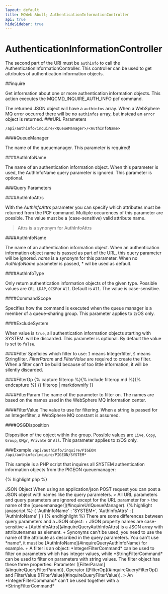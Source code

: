 ```yaml
---
layout: default
title: MQWeb &bull; AuthenticationInformationController
api: true
hideSidebar: true
---
```

AuthenticationInformationController
===================================

The second part of the URI must be `authinfo` to call the AuthenticationInformationController.
This controller can be used to get attributes of authentication information objects.

##<a name="inquire"></a>inquire

Get information about one or more authentication information objects. 
This action executes the MQCMD_INQUIRE_AUTH_INFO pcf command.

The returned JSON object will have a `authinfos` array. When a WebSphere MQ error occurred 
there will be no `authinfos` array, but instead an `error` object is returned.
###<a name="inquireUrl"></a>URL Parameters

`/api/authinfo/inquire/<QueueManager>/<AuthInfoName>`

####<a name="inquireURLQueuemanager"></a>QueueManager

The name of the queuemanager. This parameter is required!

####<a name="inquireURLAuthInfoName"></a>AuthInfoName
  
The name of an authentication information object. When this parameter is used, the AuthInfoName query parameter is ignored.
This parameter is optional.

###<a name="inquireQuery"></a>Query Parameters

####<a name="inqueryQueryAuthInfoAttrs"></a>AuthInfoAttrs

With the *AuthInfoAttrs* parameter you can specify which attributes must be returned from the PCF command. Multiple occurences of this parameter are possible. The value must be a (case-sensitive) valid attribute name.

> Attrs is a synonym for AuthInfoAttrs

####<a name="inquiryQueryAuthInfoName"></a>AuthInfoName

The name of an authentication information object. When an authentication information object name is passed as
part of the URL, this query parameter will be ignored. *name* is a synonym for this parameter. When no
*AuthInfoName* parameter is passed, * wil be used as default.

####<a name="inquiryQueryAuthInfoType"></a>AuthInfoType

Only return authentication information objects of the given type. Possible values are `CRL LDAP`, `OCSP`or `All`.
Default is `All`. The value is case-sensitive.

####<a name="inquiryQueryAuthInfoName"></a>CommandScope

Specifies how the command is executed when the queue manager is a member of a queue-sharing group.
This parameter applies to z/OS only.

####<a name="inquiryQueryExcludeSystem"></a>ExcludeSystem

When value is `true`, all authentication information objects starting with SYSTEM. will be discarded.
This parameter is optional. By default the value is set to `false`.

####<a name="inquireQueryFilter"></a>Filter
Speficies which filter to use: `I` means Integerfilter, `S` means Stringfilter.
*FilterParam* and *FilterValue* are required to create the filter. When a filter can't be build
because of too little information, it will be silently discarded.

####<a name="inquireQueryFilterOp"></a>FilterOp
{% capture filterop %}{% include filterop.md %}{% endcapture %}
{{ filterop | markdownify }}

####<a name="inquireQueryFilterParam"></a>FilterParam
The name of the parameter to filter on. The names are based on the names used in the WebSphere MQ information center.

####<a name="inquireQueryFilterValue"></a>FilterValue
The value to use for filtering. When a string is passed for an Integerfilter, a WebSphere MQ constant is assumed.

####<a name="inquiryQueryQSGDisposition"></a>QSGDisposition

Disposition of the object within the group. Possible values are `Live`, `Copy`, `Group`, `QMgr`, `Private` 
or `All`. This parameter applies to z/OS only.

###<a name="inquiryExample"></a>Example
`/api/authinfo/inquire/PIGEON`  
`/api/authinfo/inquire/PIGEON/SYSTEM*`

This sample is a PHP script that inquires all SYSTEM authentication information objects from the PIGEON
queuemanager:

{% highlight php %}
<?php

	/*
	 * Inquire all SYSTEM authentication information objects from queuemanager PIGEON.
	 * MQWeb runs on localhost and is listening on port 8081. 
	 */
	$url = "http://localhost:8081/api/authinfo/inquire/PIGEON/SYSTEM*";
	$curl = curl_init();
	curl_setopt($curl, CURLOPT_URL, $url);
	curl_setopt($curl, CURLOPT_HEADER, false);
	curl_setopt($curl, CURLOPT_RETURNTRANSFER, 1);
	curl_setopt($curl, CURLOPT_HTTP_VERSION, CURL_HTTP_VERSION_1_1);
	$response = curl_exec($curl);
	$data = json_decode($response, true);
	print_r($data);
{% endhighlight %}

###<a name="inquireJSON"></a>JSON Object
When using an application/json POST request you can post a JSON object with names like the
query parameters.

> All URL parameters and query parameters are ignored except for the URL parameter for
> the name of the [queuemanager](#inquireUrlQueueManager).

{% highlight javascript %}
    {
      'AuthInfoName' : 'SYSTEM*',
      'AuthInfoAttrs' : [
        'AuthInfoName'
      ]
    }
{% endhighlight %}

There are some differences between query parameters and a JSON object:

+ JSON property names are case-sensitive
+ [AuthInfoAttrs](#inquireQueryAuthInfoAttrs) is a JSON array with attributenames as element.
+ Synonyms can't be used, you need to use the name of the attribute
  as described in the query parameters. You can't use *name*, it must be 
  [AuthInfoName](#inquireQueryAuthInfoName) for example.
+ A filter is an object: *IntegerFilterCommand* can be used to filter on parameters which has
  integer values, while *StringFilterCommand* can be used to filter on parameters with string values.
  The filter object has these three properties: Parameter ([FilterParam](#inquireQueryFilterParam)), 
  Operator ([FilterOp](#inquireQueryFilterOp)) and FilterValue ([FilterValue](#inquireQueryFilterValue)).

> An *IntegerFilterCommand* can't be used together with a *StringFilterCommand*

